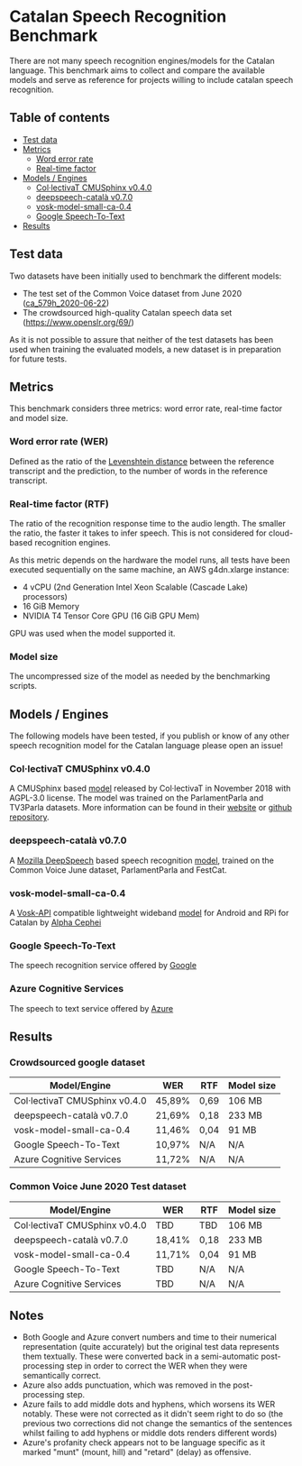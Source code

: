 # Catalan Speech Recognition Benchmark

There are not many speech recognition engines/models for the Catalan language. This benchmark aims to collect and compare the available models and serve as reference for projects willing to include catalan speech recognition.

## Table of contents

- [Test data](#test-data)
- [Metrics](#metrics)
  - [Word error rate](#word-error-rate)
  - [Real-time factor](#real-time-factor)
- [Models / Engines](#models--engines)
  - [Col·lectivaT CMUSphinx v0.4.0](#collectivat-cmusphinx-v040)
  - [deepspeech-català v0.7.0](#deepspeech-català-v070)
  - [vosk-model-small-ca-0.4](#vosk-model-small-ca-04)
  - [Google Speech-To-Text](#google-speech-to-text)
- [Results](#results)

## Test data

Two datasets have been initially used to benchmark the different models:

- The test set of the Common Voice dataset from June 2020 ([ca_579h_2020-06-22](https://commonvoice.mozilla.org/en/datasets))
- The crowdsourced high-quality Catalan speech data set (https://www.openslr.org/69/)

As it is not possible to assure that neither of the test datasets has been used when training the evaluated models, a new dataset is in preparation for future tests.

## Metrics

This benchmark considers three metrics: word error rate, real-time factor and model size.

### Word error rate (WER)

Defined as the ratio of the [Levenshtein distance](https://en.wikipedia.org/wiki/Levenshtein_distance) between the reference transcript and the prediction, to the number of words in the reference transcript.

### Real-time factor (RTF)

The ratio of the recognition response time to the audio length. The smaller the ratio, the faster it takes to infer speech. This is not considered for cloud-based recognition engines.

As this metric depends on the hardware the model runs, all tests have been executed sequentially on the same machine, an AWS g4dn.xlarge instance:

- 4 vCPU (2nd Generation Intel Xeon Scalable (Cascade Lake) processors)
- 16 GiB Memory
- NVIDIA T4 Tensor Core GPU (16 GiB GPU Mem)

GPU was used when the model supported it.

### Model size

The uncompressed size of the model as needed by the benchmarking scripts.

## Models / Engines

The following models have been tested, if you publish or know of any other speech recognition model for the Catalan language please open an issue!

### Col·lectivaT CMUSphinx v0.4.0

A CMUSphinx based [model](https://cloud.laklak.eu/s/4o2b5MrHckMYCXo) released by Col·lectivaT in November 2018 with AGPL-3.0 license. The model was trained on the ParlamentParla and TV3Parla datasets. More information can be found in their [website](https://collectivat.cat/asr) or [github repository](https://github.com/collectivat/cmusphinx-models).

### deepspeech-català v0.7.0

A [Mozilla DeepSpeech](https://github.com/mozilla/DeepSpeech) based speech recognition [model](https://github.com/ccoreilly/deepspeech-catala), trained on the Common Voice June dataset, ParlamentParla and FestCat.

### vosk-model-small-ca-0.4

A [Vosk-API](https://alphacephei.com/vosk/) compatible lightweight wideband [model](https://alphacephei.com/vosk/models) for Android and RPi for Catalan by [Alpha Cephei](https://alphacephei.com/en/)

### Google Speech-To-Text

The speech recognition service offered by [Google](https://cloud.google.com/speech-to-text)

### Azure Cognitive Services

The speech to text service offered by [Azure](https://docs.microsoft.com/en-us/azure/cognitive-services/Speech-Service/speech-to-text)

## Results

### Crowdsourced google dataset

| Model/Engine                  | WER    | RTF  | Model size |
| ----------------------------- | ------ | ---- | ---------- |
| Col·lectivaT CMUSphinx v0.4.0 | 45,89% | 0,69 | 106 MB     |
| deepspeech-català v0.7.0      | 21,69% | 0,18 | 233 MB     |
| vosk-model-small-ca-0.4       | 11,46% | 0,04 | 91 MB      |
| Google Speech-To-Text         | 10,97% | N/A  | N/A        |
| Azure Cognitive Services      | 11,72% | N/A  | N/A        |

### Common Voice June 2020 Test dataset

| Model/Engine                  | WER    | RTF  | Model size |
| ----------------------------- | ------ | ---- | ---------- |
| Col·lectivaT CMUSphinx v0.4.0 | TBD    | TBD  | 106 MB     |
| deepspeech-català v0.7.0      | 18,41% | 0,18 | 233 MB     |
| vosk-model-small-ca-0.4       | 11,71% | 0,04 | 91 MB      |
| Google Speech-To-Text         | TBD    | N/A  | N/A        |
| Azure Cognitive Services      | TBD    | N/A  | N/A        |

## Notes

- Both Google and Azure convert numbers and time to their numerical representation (quite accurately) but the original test data represents them textually. These were converted back in a semi-automatic post-processing step in order to correct the WER when they were semantically correct.
- Azure also adds punctuation, which was removed in the post-processing step.
- Azure fails to add middle dots and hyphens, which worsens its WER notably. These were not corrected as it didn't seem right to do so (the previous two corrections did not change the semantics of the sentences whilst failing to add hyphens or middle dots renders different words)
- Azure's profanity check appears not to be language specific as it marked "munt" (mount, hill) and "retard" (delay) as offensive.
